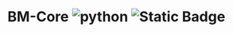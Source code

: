 # BM-Core ![python](https://img.shields.io/badge/python-v3.13.3-3670A0?style=for-the-badge&logo=python&logoColor=ffdd54) ![Static Badge](https://img.shields.io/badge/django-v3.13.3-3670A0?style=for-the-badge&logo=django&logoColor=%23ffffff&labelColor=%230C4B33&color=%23181D27)
